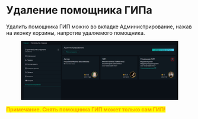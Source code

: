 # Удаление помощника ГИПа

Удалить помощника ГИП можно во вкладке Администрирование, нажав на иконку корзины, напротив удаляемого помощника.

<figure><img src="../../gitbook/assets/image (269).png" alt=""><figcaption></figcaption></figure>

<mark style="color:orange;">**Примечание. Снять помощника ГИП может только сам ГИП!**</mark>
